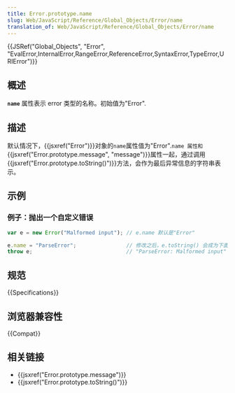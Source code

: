 ```yaml
---
title: Error.prototype.name
slug: Web/JavaScript/Reference/Global_Objects/Error/name
translation_of: Web/JavaScript/Reference/Global_Objects/Error/name
---
```

{{JSRef("Global_Objects", "Error", "EvalError,InternalError,RangeError,ReferenceError,SyntaxError,TypeError,URIError")}}

## 概述

**`name`** 属性表示 error 类型的名称。初始值为"Error".

## 描述

默认情况下，{{jsxref("Error")}}对象的`name`属性值为"Error".`name 属性和`{{jsxref("Error.prototype.message", "message")}}属性一起，通过调用{{jsxref("Error.prototype.toString()")}}方法，会作为最后异常信息的字符串表示。

## 示例

### 例子：抛出一个自定义错误

```js
var e = new Error("Malformed input"); // e.name 默认是"Error"

e.name = "ParseError";                // 修改之后，e.toString() 会成为下面这样的字符串
throw e;                              // "ParseError: Malformed input"
```

## 规范

{{Specifications}}

## 浏览器兼容性

{{Compat}}

## 相关链接

- {{jsxref("Error.prototype.message")}}
- {{jsxref("Error.prototype.toString()")}}
